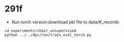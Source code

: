 # 291f
- Run torch version:download pkl file to data/tf_records
```
cd experiments/chair_unsupervised
python ../../dpc/run/train_eval_torch.py
```
